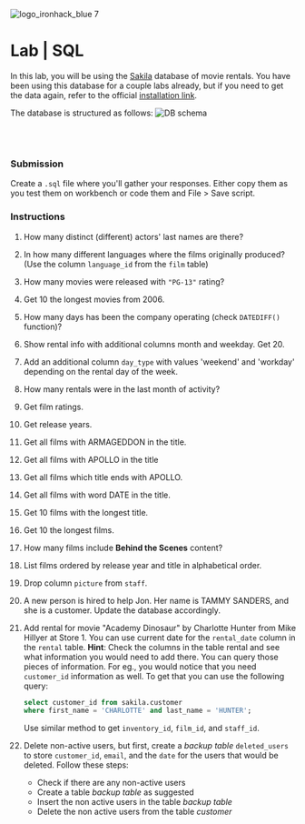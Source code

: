 ![logo_ironhack_blue 7](https://user-images.githubusercontent.com/23629340/40541063-a07a0a8a-601a-11e8-91b5-2f13e4e6b441.png)

# Lab | SQL

In this lab, you will be using the [Sakila](https://dev.mysql.com/doc/sakila/en/) database of movie rentals. You have been using this database for a couple labs already, but if you need to get the data again, refer to the official [installation link](https://dev.mysql.com/doc/sakila/en/sakila-installation.html).

The database is structured as follows:
![DB schema](https://education-team-2020.s3-eu-west-1.amazonaws.com/data-analytics/database-sakila-schema.png)

<br><br>

### Submission

Create a `.sql` file where you'll gather your responses. Either copy them as you test them on workbench or code them and File > Save script.

### Instructions

1. How many distinct (different) actors' last names are there?
2. In how many different languages where the films originally produced? (Use the column `language_id` from the `film` table)
3. How many movies were released with `"PG-13"` rating?
4. Get 10 the longest movies from 2006.
5. How many days has been the company operating (check `DATEDIFF()` function)?
6. Show rental info with additional columns month and weekday. Get 20.
7. Add an additional column `day_type` with values 'weekend' and 'workday' depending on the rental day of the week.
8. How many rentals were in the last month of activity?

9. Get film ratings.
10. Get release years.
11. Get all films with ARMAGEDDON in the title.
12. Get all films with APOLLO in the title
13. Get all films which title ends with APOLLO.
14. Get all films with word DATE in the title.
15. Get 10 films with the longest title.
16. Get 10 the longest films.
17. How many films include **Behind the Scenes** content?
18. List films ordered by release year and title in alphabetical order.

19. Drop column `picture` from `staff`.
20. A new person is hired to help Jon. Her name is TAMMY SANDERS, and she is a customer. Update the database accordingly.
21. Add rental for movie "Academy Dinosaur" by Charlotte Hunter from Mike Hillyer at Store 1. You can use current date for the `rental_date` column in the `rental` table.
    **Hint**: Check the columns in the table rental and see what information you would need to add there. You can query those pieces of information. For eg., you would notice that you need `customer_id` information as well. To get that you can use the following query:

    ```sql
    select customer_id from sakila.customer
    where first_name = 'CHARLOTTE' and last_name = 'HUNTER';
    ```

    Use similar method to get `inventory_id`, `film_id`, and `staff_id`.

22. Delete non-active users, but first, create a _backup table_ `deleted_users` to store `customer_id`, `email`, and the `date` for the users that would be deleted. Follow these steps:

    - Check if there are any non-active users
    - Create a table _backup table_ as suggested
    - Insert the non active users in the table _backup table_
    - Delete the non active users from the table _customer_
